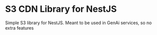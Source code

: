 # S3 CDN Library for NestJS

Simple S3 library for NestJS. Meant to be used in GenAi services, so no extra features